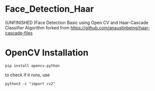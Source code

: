 # Face_Detection_Haar
(UNFINISHED )Face Detection Basic using Open CV and Haar-Cascade Classifier Algorithm forked from https://github.com/anaustinbeing/haar-cascade-files 

# OpenCV Installation

`pip install opencv-python`

to check if it runs, use

`python3 -c "import cv2"`

